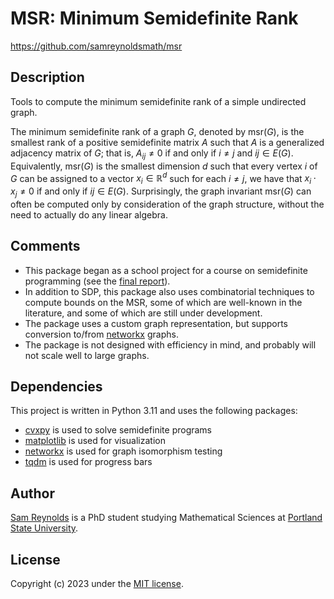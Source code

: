 # MSR: Minimum Semidefinite Rank
https://github.com/samreynoldsmath/msr

## Description
Tools to compute the minimum semidefinite rank of a simple undirected graph.

The minimum semidefinite rank of a graph $G$, denoted by $\text{msr}(G)$, is
the smallest rank of a positive semidefinite matrix $A$ such that $A$ is a
generalized adjacency matrix of $G$;
that is, $A_{ij} \neq 0$ if and only if $i \neq j$ and $ij \in E(G)$.
Equivalently, $\text{msr}(G)$ is the smallest dimension $d$ such that every
vertex $i$ of $G$ can be assigned to a vector $x_i \in \mathbb{R}^d$ such for
each $i \neq j$, we have that $x_i \cdot x_j \neq 0$ if and only if
$ij \in E(G)$. Surprisingly, the graph invariant $\text{msr}(G)$ can often be
computed only by consideration of the graph structure, without the need to
actually do any linear algebra.

## Comments
- This package began as a school project for a course on semidefinite
	programming (see the
	[final report](doc/mth610-semidefprog-final-report-reynolds.pdf)).
 - In addition to SDP, this package also uses combinatorial techniques to
	compute bounds on the MSR, some of which are well-known in the literature,
	and some of which are still under development.
 - The package uses a custom graph representation, but supports conversion to/from [networkx](https://networkx.org/) graphs.
- The package is not designed with efficiency in mind, and probably will not
	scale well to large graphs.

## Dependencies
This project is written in Python 3.11 and uses the following packages:
- [cvxpy](https://www.cvxpy.org/) is used to solve semidefinite programs
- [matplotlib](https://matplotlib.org/) is used for visualization
- [networkx](https://networkx.org/) is used for graph isomorphism testing
- [tqdm](https://tqdm.github.io/) is used for progress bars

## Author
[Sam Reynolds](https://sites.google.com/view/samreynolds)
is a PhD student studying Mathematical Sciences at
[Portland State University](https://www.pdx.edu/math/).

## License
Copyright (c) 2023 under the
[MIT license](LICENSE).
